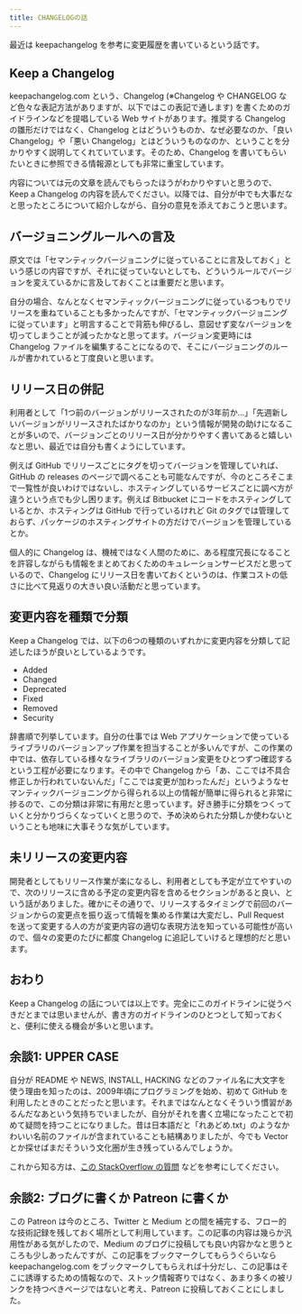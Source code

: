 ```yaml
---
title: CHANGELOGの話
---
```


最近は keepachangelog を参考に変更履歴を書いているという話です。

## Keep a Changelog

keepachangelog.com という、Changelog (※Changelog や CHANGELOG など色々な表記方法がありますが、以下ではこの表記で通します) を書くためのガイドラインなどを提唱している Web サイトがあります。推奨する Changelog の雛形だけではなく、Changelog とはどういうものか、なぜ必要なのか、「良い Changelog」や「悪い Changelog」とはどういうものなのか、ということを分かりやすく説明してくれていています。そのため、Changelog を書いてもらいたいときに参照できる情報源としても非常に重宝しています。

内容については元の文章を読んでもらったほうがわかりやすいと思うので、Keep a Changelog の内容を読んでください。以降では、自分が中でも大事だなと思ったところについて紹介しながら、自分の意見を添えておこうと思います。

## バージョニングルールへの言及

原文では「セマンティックバージョニングに従っていることに言及しておく」という感じの内容ですが、それに従っていないとしても、どういうルールでバージョンを変えているかに言及しておくことは重要だと思います。

自分の場合、なんとなくセマンティックバージョニングに従っているつもりでリリースを重ねていることも多かったんですが、「セマンティックバージョニングに従っています」と明言することで背筋も伸びるし、意図せず変なバージョンを切ってしまうことが減ったかなと思ってます。バージョン変更時には Changelog ファイルを編集することになるので、そこにバージョニングのルールが書かれていると丁度良いと思います。

## リリース日の併記

利用者として「1つ前のバージョンがリリースされたのが3年前か...」「先週新しいバージョンがリリースされたばかりなのか」という情報が開発の助けになることが多いので、バージョンごとのリリース日が分かりやすく書いてあると嬉しいなと思い、最近では自分も書くようにしています。

例えば GitHub でリリースごとにタグを切ってバージョンを管理していれば、GitHub の releases のページで調べることも可能なんですが、今のところそこまで一覧性が良いわけではないし、ホスティングしているサービスごとに調べ方が違うという点でも少し困ります。例えば Bitbucket にコードをホスティングしているとか、ホスティングは GitHub で行っているけれど Git のタグでは管理しておらず、パッケージのホスティングサイトの方だけでバージョンを管理しているとか。

個人的に Changelog は、機械ではなく人間のために、ある程度冗長になることを許容しながらも情報をまとめておくためのキュレーションサービスだと思っているので、Changelog にリリース日を書いておくというのは、作業コストの低さに比べて見返りの大きい良い活動だと思っています。

## 変更内容を種類で分類

Keep a Changelog では、以下の6つの種類のいずれかに変更内容を分類して記述したほうが良いとしているようです。

- Added
- Changed
- Deprecated
- Fixed
- Removed
- Security

辞書順で列挙しています。自分の仕事では Web アプリケーションで使っているライブラリのバージョンアップ作業を担当することが多いんですが、この作業の中では、依存している様々なライブラリのバージョン変更をひとつずつ確認するという工程が必要になります。その中で Changelog から「あ、ここでは不具合修正しか行われていないんだ」「ここでは変更が加わったんだ」というようなセマンティックバージョニングから得られる以上の情報が簡単に得られると非常に捗るので、この分類は非常に有用だと思っています。好き勝手に分類をつくっていくと分かりづらくなっていくと思うので、予め決められた分類しか使わないということも地味に大事そうな気がしています。

## 未リリースの変更内容

開発者としてもリリース作業が楽になるし、利用者としても予定が立てやすいので、次のリリースに含める予定の変更内容を含めるセクションがあると良い、という話がありました。確かにその通りで、リリースするタイミングで前回のバージョンからの変更点を振り返って情報を集める作業は大変だし、Pull Request を送って変更する人の方が変更内容の適切な表現方法を知っている可能性が高いので、個々の変更のたびに都度 Changelog に追記していけると理想的だと思います。

## おわり

Keep a Changelog の話については以上です。完全にこのガイドラインに従うべきだとまでは思いませんが、書き方のガイドラインのひとつとして知っておくと、便利に使える機会が多いと思います。

## 余談1: UPPER CASE
自分が README や NEWS, INSTALL, HACKING などのファイル名に大文字を使う理由を知ったのは、2009年頃にプログラミングを始め、初めて GitHub を利用したときのことだったと思います。それまではなんとなくそういう慣習があるんだなあという気持ちでいましたが、自分がそれを書く立場になったことで初めて疑問を持つことになりました。昔は日本語だと「れあどめ.txt」のようなかわいい名前のファイルが含まれていることも結構ありましたが、今でも Vector とか探せばまだそういう文化圏が生き残っているんでしょうか。

これから知る方は、[この StackOverflow の質問][1] などを参考にしてください。

## 余談2: ブログに書くか Patreon に書くか

この Patreon は今のところ、Twitter と Medium との間を補完する、フロー的な技術記録を残しておく場所として利用しています。この記事の内容は幾らか汎用性がある気がしたので、Medium のブログに投稿しても良い内容かなと思うところも少しあったんですが、この記事をブックマークしてもらうぐらいなら keepachangelog.com をブックマークしてもらえれば十分だし、この記事はそこに誘導するための情報なので、ストック情報寄りではなく、あまり多くの被リンクを持つべきページではないと考え、Patreon に投稿しておくことにしました。

[1]: <https://softwareengineering.stackexchange.com/questions/301691/readme-txt-vs-readme-txt>
